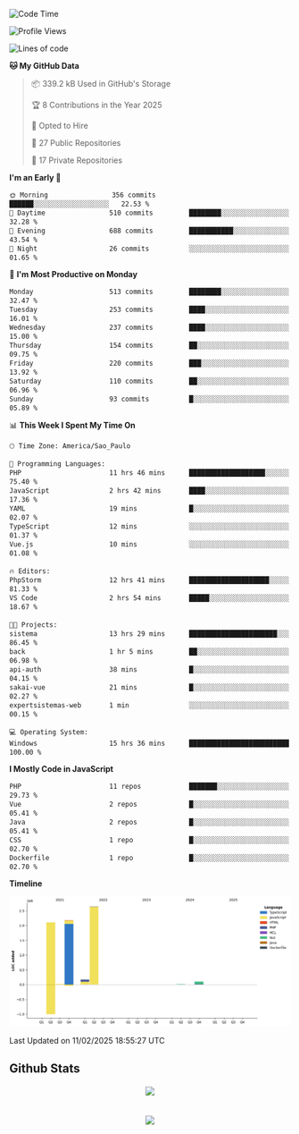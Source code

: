  
<!--START_SECTION:waka-->
![Code Time](http://img.shields.io/badge/Code%20Time-1%2C786%20hrs%2020%20mins-blue)

![Profile Views](http://img.shields.io/badge/Profile%20Views-0-blue)

![Lines of code](https://img.shields.io/badge/From%20Hello%20World%20I%27ve%20Written-7.2%20million%20lines%20of%20code-blue)

**🐱 My GitHub Data** 

> 📦 339.2 kB Used in GitHub's Storage 
 > 
> 🏆 8 Contributions in the Year 2025
 > 
> 💼 Opted to Hire
 > 
> 📜 27 Public Repositories 
 > 
> 🔑 17 Private Repositories 
 > 
**I'm an Early 🐤** 

```text
🌞 Morning                356 commits         ██████░░░░░░░░░░░░░░░░░░░   22.53 % 
🌆 Daytime                510 commits         ████████░░░░░░░░░░░░░░░░░   32.28 % 
🌃 Evening                688 commits         ███████████░░░░░░░░░░░░░░   43.54 % 
🌙 Night                  26 commits          ░░░░░░░░░░░░░░░░░░░░░░░░░   01.65 % 
```
📅 **I'm Most Productive on Monday** 

```text
Monday                   513 commits         ████████░░░░░░░░░░░░░░░░░   32.47 % 
Tuesday                  253 commits         ████░░░░░░░░░░░░░░░░░░░░░   16.01 % 
Wednesday                237 commits         ████░░░░░░░░░░░░░░░░░░░░░   15.00 % 
Thursday                 154 commits         ██░░░░░░░░░░░░░░░░░░░░░░░   09.75 % 
Friday                   220 commits         ███░░░░░░░░░░░░░░░░░░░░░░   13.92 % 
Saturday                 110 commits         ██░░░░░░░░░░░░░░░░░░░░░░░   06.96 % 
Sunday                   93 commits          █░░░░░░░░░░░░░░░░░░░░░░░░   05.89 % 
```


📊 **This Week I Spent My Time On** 

```text
🕑︎ Time Zone: America/Sao_Paulo

💬 Programming Languages: 
PHP                      11 hrs 46 mins      ███████████████████░░░░░░   75.40 % 
JavaScript               2 hrs 42 mins       ████░░░░░░░░░░░░░░░░░░░░░   17.36 % 
YAML                     19 mins             █░░░░░░░░░░░░░░░░░░░░░░░░   02.07 % 
TypeScript               12 mins             ░░░░░░░░░░░░░░░░░░░░░░░░░   01.37 % 
Vue.js                   10 mins             ░░░░░░░░░░░░░░░░░░░░░░░░░   01.08 % 

🔥 Editors: 
PhpStorm                 12 hrs 41 mins      ████████████████████░░░░░   81.33 % 
VS Code                  2 hrs 54 mins       █████░░░░░░░░░░░░░░░░░░░░   18.67 % 

🐱‍💻 Projects: 
sistema                  13 hrs 29 mins      ██████████████████████░░░   86.45 % 
back                     1 hr 5 mins         ██░░░░░░░░░░░░░░░░░░░░░░░   06.98 % 
api-auth                 38 mins             █░░░░░░░░░░░░░░░░░░░░░░░░   04.15 % 
sakai-vue                21 mins             █░░░░░░░░░░░░░░░░░░░░░░░░   02.27 % 
expertsistemas-web       1 min               ░░░░░░░░░░░░░░░░░░░░░░░░░   00.15 % 

💻 Operating System: 
Windows                  15 hrs 36 mins      █████████████████████████   100.00 % 
```

**I Mostly Code in JavaScript** 

```text
PHP                      11 repos            ███████░░░░░░░░░░░░░░░░░░   29.73 % 
Vue                      2 repos             █░░░░░░░░░░░░░░░░░░░░░░░░   05.41 % 
Java                     2 repos             █░░░░░░░░░░░░░░░░░░░░░░░░   05.41 % 
CSS                      1 repo              █░░░░░░░░░░░░░░░░░░░░░░░░   02.70 % 
Dockerfile               1 repo              █░░░░░░░░░░░░░░░░░░░░░░░░   02.70 % 
```



**Timeline**

![Lines of Code chart](https://raw.githubusercontent.com/MaueDev/MaueDev/main/assets/bar_graph.png)


 Last Updated on 11/02/2025 18:55:27 UTC
<!--END_SECTION:waka-->

## Github Stats  
<div align="center"><img src="https://github-readme-stats.vercel.app/api/top-langs/?username=MaueDev&hide_border=true&layout=compact" align="center" /></div>  

<br/>  

<br/>  

<div align="center">
<img src="https://komarev.com/ghpvc/?username=MaueDev&&style=flat-square" align="center" />
</div>  
  
